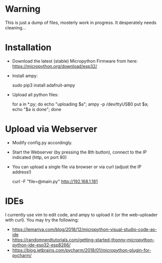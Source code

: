 # Warning
This is just a dump of files, mosterly work in progress. It desperately needs cleaning...


# Installation
 - Download the latest (stable) Micropython Firmware from here: https://micropython.org/download/esp32/
 - Install ampy:

    sudo pip3 install adafruit-ampy

 - Upload all python files:

    for a in *.py; do echo "uploading $a"; ampy -p /dev/ttyUSB0 put $a; echo "$a is done"; done


# Upload via Webserver
 - Modify config.py accordingly.
 - Start the Webserver (by pressing the 8th button), connect to the IP indicated (http, on port 80)
 - You can upload a single file via browser or via curl (adjust the IP address!)

   curl -F "file=@main.py" http://192.168.1.181 


# IDEs
I currently use vim to edit code, and ampy to upload it (or the web-uploader with curl). You may try the following:
 - https://lemariva.com/blog/2018/12/micropython-visual-studio-code-as-ide
 - https://randomnerdtutorials.com/getting-started-thonny-micropython-python-ide-esp32-esp8266/
 - https://blog.jetbrains.com/pycharm/2018/01/micropython-plugin-for-pycharm/

